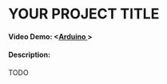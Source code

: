 # YOUR PROJECT TITLE
#### Video Demo:  <[Arduino <SHOOTER>](https://www.youtube.com/watch?v=9pqOqYfGGoY)>
#### Description:
TODO

